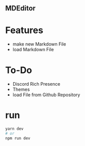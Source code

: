 ## MDEditor

# Features
- make new Markdown File
- load Markdown File

# To-Do
- Discord Rich Presence
- Themes
- load File from Github Repository

# run
```sh
yarn dev
# or
npm run dev
```

